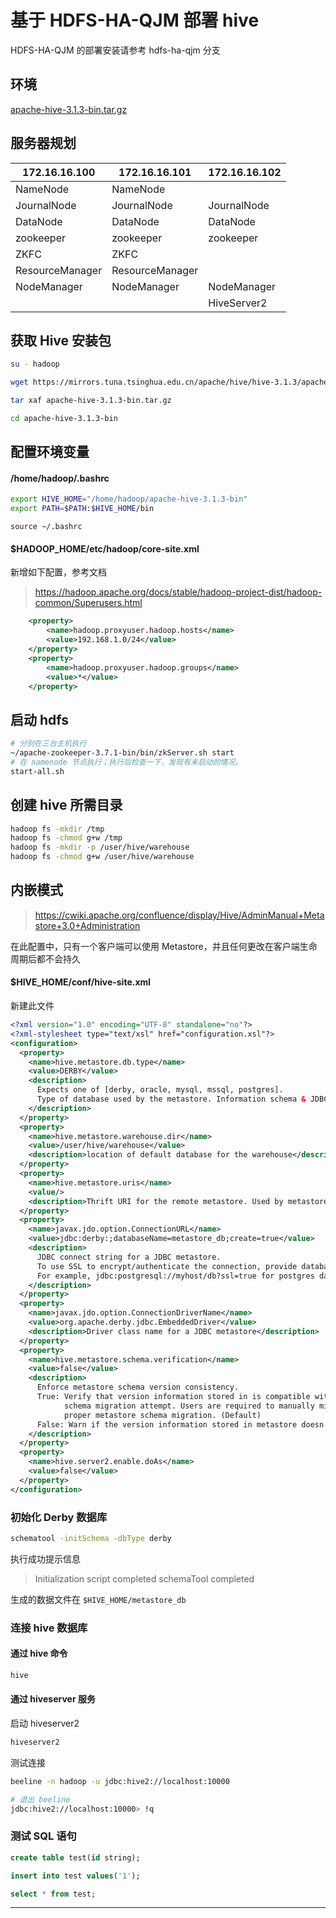 # 基于 HDFS-HA-QJM 部署 hive

HDFS-HA-QJM 的部署安装请参考 hdfs-ha-qjm 分支

## 环境

[apache-hive-3.1.3-bin.tar.gz](https://dlcdn.apache.org/hive/hive-3.1.3/apache-hive-3.1.3-bin.tar.gz)

## 服务器规划

| 172.16.16.100   | 172.16.16.101   | 172.16.16.102 |
| --------------- | --------------- | ------------- |
| NameNode        | NameNode        |               |
| JournalNode     | JournalNode     | JournalNode   |
| DataNode        | DataNode        | DataNode      |
| zookeeper       | zookeeper       | zookeeper     |
| ZKFC            | ZKFC            |               |
| ResourceManager | ResourceManager |               |
| NodeManager     | NodeManager     | NodeManager   |
|                 |                 | HiveServer2   |

## 获取 Hive 安装包

```bash
su - hadoop

wget https://mirrors.tuna.tsinghua.edu.cn/apache/hive/hive-3.1.3/apache-hive-3.1.3-bin.tar.gz

tar xaf apache-hive-3.1.3-bin.tar.gz

cd apache-hive-3.1.3-bin
```

## 配置环境变量

#### /home/hadoop/.bashrc

```bash
export HIVE_HOME="/home/hadoop/apache-hive-3.1.3-bin"
export PATH=$PATH:$HIVE_HOME/bin
```

`source ~/.bashrc`

#### $HADOOP_HOME/etc/hadoop/core-site.xml

新增如下配置，参考文档

> https://hadoop.apache.org/docs/stable/hadoop-project-dist/hadoop-common/Superusers.html

```xml
    <property>
        <name>hadoop.proxyuser.hadoop.hosts</name>
        <value>192.168.1.0/24</value>
    </property>
    <property>
        <name>hadoop.proxyuser.hadoop.groups</name>
        <value>*</value>
    </property>
```

## 启动 hdfs

```bash
# 分别在三台主机执行
~/apache-zookeeper-3.7.1-bin/bin/zkServer.sh start
# 在 namenode 节点执行；执行后检查一下，发现有未启动的情况。
start-all.sh
```

## 创建 hive 所需目录

```bash
hadoop fs -mkdir /tmp
hadoop fs -chmod g+w /tmp
hadoop fs -mkdir -p /user/hive/warehouse
hadoop fs -chmod g+w /user/hive/warehouse
```

## 内嵌模式

> https://cwiki.apache.org/confluence/display/Hive/AdminManual+Metastore+3.0+Administration

在此配置中，只有一个客户端可以使用 Metastore，并且任何更改在客户端生命周期后都不会持久

#### $HIVE_HOME/conf/hive-site.xml

新建此文件

```xml
<?xml version="1.0" encoding="UTF-8" standalone="no"?>
<?xml-stylesheet type="text/xsl" href="configuration.xsl"?>
<configuration>
  <property>
    <name>hive.metastore.db.type</name>
    <value>DERBY</value>
    <description>
      Expects one of [derby, oracle, mysql, mssql, postgres].
      Type of database used by the metastore. Information schema & JDBCStorageHandler depend on it.
    </description>
  </property>
  <property>
    <name>hive.metastore.warehouse.dir</name>
    <value>/user/hive/warehouse</value>
    <description>location of default database for the warehouse</description>
  </property>
  <property>
    <name>hive.metastore.uris</name>
    <value/>
    <description>Thrift URI for the remote metastore. Used by metastore client to connect to remote metastore.</description>
  </property>
  <property>
    <name>javax.jdo.option.ConnectionURL</name>
    <value>jdbc:derby:;databaseName=metastore_db;create=true</value>
    <description>
      JDBC connect string for a JDBC metastore.
      To use SSL to encrypt/authenticate the connection, provide database-specific SSL flag in the connection URL. 
      For example, jdbc:postgresql://myhost/db?ssl=true for postgres database.
    </description>
  </property>
  <property>
    <name>javax.jdo.option.ConnectionDriverName</name>
    <value>org.apache.derby.jdbc.EmbeddedDriver</value>
    <description>Driver class name for a JDBC metastore</description>
  </property>
  <property>
    <name>hive.metastore.schema.verification</name>
    <value>false</value>
    <description>
      Enforce metastore schema version consistency.
      True: Verify that version information stored in is compatible with one from Hive jars.  Also disable automatic
            schema migration attempt. Users are required to manually migrate schema after Hive upgrade which ensures
            proper metastore schema migration. (Default)
      False: Warn if the version information stored in metastore doesn't match with one from in Hive jars.
    </description>
  </property>
  <property>
    <name>hive.server2.enable.doAs</name>
    <value>false</value>
  </property>
</configuration>
```

### 初始化 Derby 数据库

```bash
schematool -initSchema -dbType derby
```

执行成功提示信息

> Initialization script completed
> schemaTool completed

生成的数据文件在 `$HIVE_HOME/metastore_db` 

### 连接 hive 数据库

#### 通过 hive 命令

```bash
hive
```

#### 通过 hiveserver 服务

启动 hiveserver2

```bash
hiveserver2
```

测试连接

```bash
beeline -n hadoop -u jdbc:hive2://localhost:10000

# 退出 beeline
jdbc:hive2://localhost:10000> !q
```

### 测试 SQL 语句

```sql
create table test(id string);

insert into test values('1');

select * from test;
```

---
